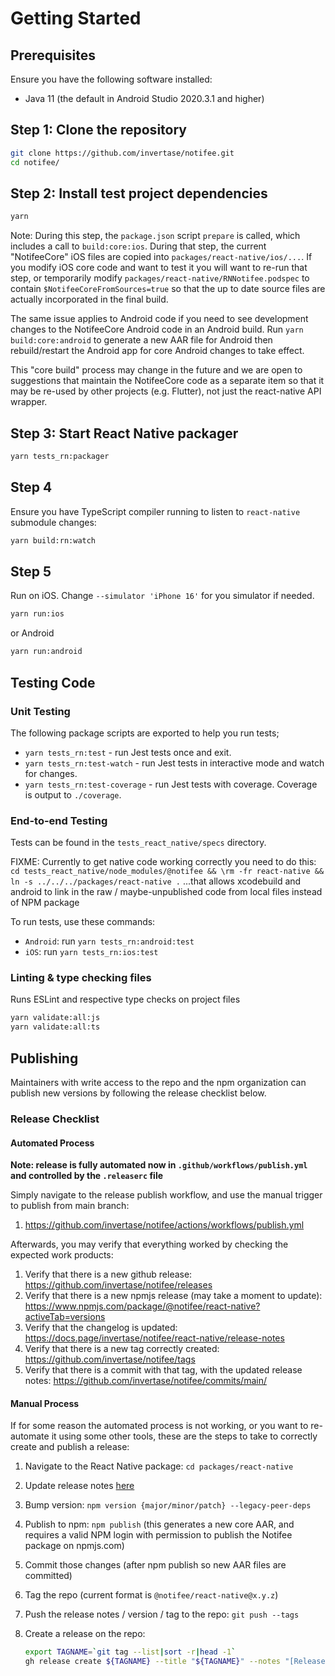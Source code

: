 # Getting Started

## Prerequisites

Ensure you have the following software installed:

- Java 11 (the default in Android Studio 2020.3.1 and higher)

## Step 1: Clone the repository

```bash
git clone https://github.com/invertase/notifee.git
cd notifee/
```

## Step 2: Install test project dependencies

```bash
yarn
```

Note: During this step, the `package.json` script `prepare` is called, which includes a call to `build:core:ios`.
During that step, the current "NotifeeCore" iOS files are copied into `packages/react-native/ios/...`. If you modify
iOS core code and want to test it you will want to re-run that step, or temporarily modify `packages/react-native/RNNotifee.podspec`
to contain `$NotifeeCoreFromSources=true` so that the up to date source files are actually incorporated in the final build.

The same issue applies to Android code if you need to see development changes to the NotifeeCore Android code in an Android build. Run `yarn build:core:android` to generate a new AAR file for Android then rebuild/restart the Android app for core Android
changes to take effect.

This "core build" process may change in the future and we are open to suggestions that maintain the NotifeeCore code as a separate item
so that it may be re-used by other projects (e.g. Flutter), not just the react-native API wrapper.

## Step 3: Start React Native packager

```bash
yarn tests_rn:packager
```

## Step 4

Ensure you have TypeScript compiler running to listen to `react-native` submodule changes:

```bash
yarn build:rn:watch
```

## Step 5

Run on iOS. Change `--simulator 'iPhone 16'` for you simulator if needed.
```bash
yarn run:ios
```

or Android
```bash
yarn run:android
```

## Testing Code

### Unit Testing

The following package scripts are exported to help you run tests;

- `yarn tests_rn:test` - run Jest tests once and exit.
- `yarn tests_rn:test-watch` - run Jest tests in interactive mode and watch for changes.
- `yarn tests_rn:test-coverage` - run Jest tests with coverage. Coverage is output to `./coverage`.

### End-to-end Testing

Tests can be found in the `tests_react_native/specs` directory.

FIXME: Currently to get native code working correctly you need to do this:
`cd tests_react_native/node_modules/@notifee && \rm -fr react-native && ln -s ../../../packages/react-native .`
...that allows xcodebuild and android to link in the raw / maybe-unpublished code from local files instead of NPM package

To run tests, use these commands:

- `Android`: run `yarn tests_rn:android:test`
- `iOS`: run `yarn tests_rn:ios:test`

### Linting & type checking files

Runs ESLint and respective type checks on project files

```bash
yarn validate:all:js
yarn validate:all:ts
```

## Publishing

Maintainers with write access to the repo and the npm organization can publish new versions by following the release checklist below.

### Release Checklist

#### Automated Process

**Note: release is fully automated now in `.github/workflows/publish.yml` and controlled by the `.releaserc` file**

Simply navigate to the release publish workflow, and use the manual trigger to publish from main branch:

1. https://github.com/invertase/notifee/actions/workflows/publish.yml

Afterwards, you may verify that everything worked by checking the expected work products:

1. Verify that there is a new github release: https://github.com/invertase/notifee/releases
1. Verify that there is a new npmjs release (may take a moment to update): https://www.npmjs.com/package/@notifee/react-native?activeTab=versions
1. Verify that the changelog is updated: https://docs.page/invertase/notifee/react-native/release-notes
1. Verify that there is a new tag correctly created: https://github.com/invertase/notifee/tags
1. Verify that there is a commit with that tag, with the updated release notes: https://github.com/invertase/notifee/commits/main/

#### Manual Process

If for some reason the automated process is not working, or you want to re-automate it using some other tools, these are the steps to take to correctly create and publish a release:

1. Navigate to the React Native package: `cd packages/react-native`
1. Update release notes [here](https://github.com/invertase/notifee/blob/main/docs/react-native/release-notes.mdx)
1. Bump version: `npm version {major/minor/patch} --legacy-peer-deps`
1. Publish to npm: `npm publish` (this generates a new core AAR, and requires a valid NPM login with permission to publish the Notifee package on npmjs.com)
1. Commit those changes (after npm publish so new AAR files are committed)
1. Tag the repo (current format is `@notifee/react-native@x.y.z`)
1. Push the release notes / version / tag to the repo: `git push --tags`
1. Create a release on the repo:

    ```bash
    export TAGNAME=`git tag --list|sort -r|head -1`
    gh release create ${TAGNAME} --title "${TAGNAME}" --notes "[Release Notes](https://github.com/invertase/notifee/blob/main/docs/react-native/release-notes.mdx)"
    ```
